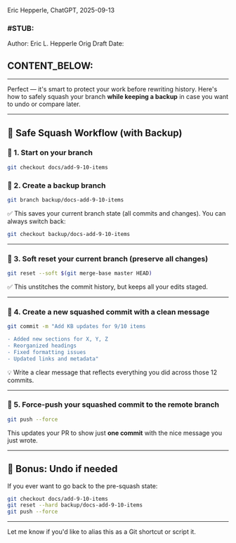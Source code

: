 Eric Hepperle, ChatGPT, 2025-09-13



### #STUB: 

Author: Eric L. Hepperle
Orig Draft Date:



## CONTENT_BELOW: ##

---






Perfect — it's smart to protect your work before rewriting history. Here's how to safely squash your branch **while keeping a backup** in case you want to undo or compare later.

---

## 🛟 Safe Squash Workflow (with Backup)

### 🔧 1. **Start on your branch**

```bash
git checkout docs/add-9-10-items
```

### 📌 2. **Create a backup branch**

```bash
git branch backup/docs-add-9-10-items
```

✅ This saves your current branch state (all commits and changes). You can always switch back:

```bash
git checkout backup/docs-add-9-10-items
```

---

### 🧹 3. **Soft reset your current branch (preserve all changes)**

```bash
git reset --soft $(git merge-base master HEAD)
```

✅ This unstitches the commit history, but keeps all your edits staged.

---

### 📝 4. **Create a new squashed commit with a clean message**

```bash
git commit -m "Add KB updates for 9/10 items

- Added new sections for X, Y, Z
- Reorganized headings
- Fixed formatting issues
- Updated links and metadata"
```

💡 Write a clear message that reflects everything you did across those 12 commits.

---

### 🚀 5. **Force-push your squashed commit to the remote branch**

```bash
git push --force
```

This updates your PR to show just **one commit** with the nice message you just wrote.

---

## 🧯 Bonus: Undo if needed

If you ever want to go back to the pre-squash state:

```bash
git checkout docs/add-9-10-items
git reset --hard backup/docs-add-9-10-items
git push --force
```

---

Let me know if you'd like to alias this as a Git shortcut or script it.
